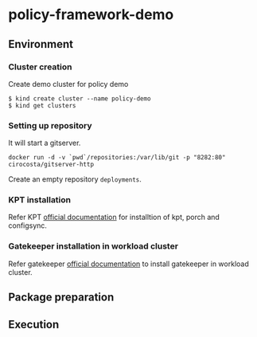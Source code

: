 # policy-framework-demo

## Environment
### Cluster creation
Create demo cluster for policy demo
```
$ kind create cluster --name policy-demo
$ kind get clusters
```

### Setting up repository
It will start a gitserver.
```
docker run -d -v `pwd`/repositories:/var/lib/git -p "8282:80" cirocosta/gitserver-http
```
Create an empty repository `deployments`.

### KPT installation
Refer KPT [official documentation](https://kpt.dev/installation/) for installtion of kpt, porch and configsync.


### Gatekeeper installation in workload cluster

Refer gatekeeper [official documentation](https://open-policy-agent.github.io/gatekeeper/website/docs/install/) to install gatekeeper in workload cluster.


## Package preparation

## Execution

